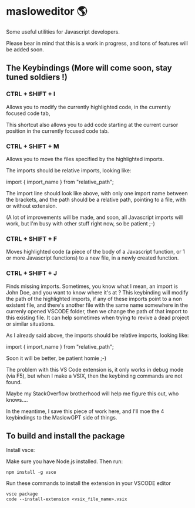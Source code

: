 # masloweditor 🌎

Some useful utilities for Javascript developers.

Please bear in mind that this is a work in progress, and tons of features will be added soon.

## The Keybindings (More will come soon, stay tuned soldiers !)

### CTRL + SHIFT + I

Allows you to modify the currently highlighted code, in the currently focused code tab, 

This shortcut also allows you to add code starting at the current cursor position in the currently focused code tab.

### CTRL + SHIFT + M

Allows you to move the files specified by the highlighted imports.

The imports should be relative imports, looking like:

import { import_name } from "relative_path";

The import line should look like above, with only one import name between the brackets, and the path should be a relative path, pointing to a file, with or without extension.

(A lot of improvements will be made, and soon, all Javascript imports will work, but I'm busy with other stuff right now, so be patient ;-)

### CTRL + SHIFT + F

Moves highlighted code (a piece of the body of a Javascript function, or 1 or more Javascript functions) to a new file, in a newly created function.

### CTRL + SHIFT + J

Finds missing imports. Sometimes, you know what I mean, an import is John Doe,
and you want to know where it's at ? This keybinding will modify the path of the highlighted imports, if any of these imports point to a non existent file, and there's another file with the same name somewhere in the currenly opened VSCODE folder, then we change the path of that import to this existing file. It can help sometimes when trying to revive a dead project or similar situations.

As I already said above, the imports should be relative imports, looking like:

import { import_name } from "relative_path";

Soon it will be better, be patient homie ;-)

The problem with this VS Code extension is,
it only works in debug mode (via F5), but when I make a VSIX,
then the keybinding commands are not found.

Maybe my StackOverflow brotherhood will help me figure this out, who knows....

In the meantime, I save this piece of work here, and I'll moe the 4 keybindings to the MaslowGPT side of things.

## To build and install the package

Install vsce:

Make sure you have Node.js installed. Then run:

    npm install -g vsce

Run these commands to install the extension in your VSCODE editor

    vsce package  
    code --install-extension <vsix_file_name>.vsix